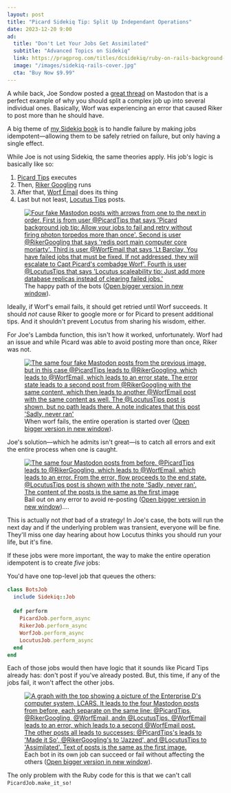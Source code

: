 ```yaml
---
layout: post
title: "Picard Sidekiq Tip: Split Up Independant Operations"
date: 2023-12-20 9:00
ad:
  title: "Don't Let Your Jobs Get Assimilated"
  subtitle: "Advanced Topics on Sidekiq"
  link: https://pragprog.com/titles/dcsidekiq/ruby-on-rails-background-jobs-with-sidekiq/
  image: "/images/sidekiq-rails-cover.jpg"
  cta: "Buy Now $9.99"
---
```



A while back, Joe Sondow posted a [great thread](https://dice.camp/@JoeSondow/110438676978468547) on Mastodon that is a perfect example
of why you should split a complex job up into several individual ones. Basically, Worf was experiencing an error that caused Riker
to post more than he should have.

<!-- more -->

A big theme of [my Sidekiq book](https://pragprog.com/titles/dcsidekiq/ruby-on-rails-background-jobs-with-sidekiq/) is to handle
failure by making jobs idempotent—allowing them to be safely retried on failure, but only having a single effect.

While Joe is not using Sidekiq, the same theories apply.  His job's logic is basically like so:

1. [Picard Tips](https://botsin.space/@picardtips) executes
2. Then, [Riker Googling](https://botsin.space/@RikerGoogling) runs
3. After that, [Worf Email](https://botsin.space/@WorfEmail) does its thing
4. Last but not least, [Locutus Tips](https://botsin.space/@LocutusTips) posts.

<figure>
  <a href="/images/bots.png">
    <img src="/images/bots.png"
         srcset="/images/bots.png 629w,
                 /images/bots-320.png 320w,
                 /images/bots-500.png 500w"
         sizes="(max-width: 320px) 320px,
                (max-width: 500px) 500px,
                629px"
         alt="Four fake Mastodon posts with arrows from one to the next in order. First is from user @PicardTips that says 'Picard background job tip: Allow your jobs to fail and retry without firing photon torpedos more than once'. Second is user @RikerGoogling that says 'redis port main computer core moriarty'. Third is user @WorfEmail that says 'Lt Barclay, You have failed jobs that must be fixed. If not addressed, they will escalate to Capt Picard's combadge Worf'. Fourth is user @LocutusTips that says 'Locutus scaleability tip: Just add more database replicas instead of clearing failed jobs.'">
  </a>
  <figcaption class="">
  The happy path of the bots (<a target="_new" href="/images/bots.png">Open bigger version in new window</a>).
  </figcaption>
</figure>


Ideally, if Worf's email fails, it should get retried until Worf succeeds. It should *not* cause Riker to
google more or for Picard to present additional tips. And it shouldn't prevent Locutus from sharing his wisdom, either.

For Joe's Lambda function, this isn't how it worked, unfortunately.  Worf had an issue and while Picard was able to avoid posting more
than once, Riker was not.

<figure>
  <a href="/images/bots-failure-repeat.png">
    <img src="/images/bots-failure-repeat.png"
         srcset="/images/bots-failure-repeat.png 629w,
                 /images/bots-failure-repeat-320.png 320w,
                 /images/bots-failure-repeat-500.png 500w"
         sizes="(max-width: 320px) 320px,
                (max-width: 500px) 500px,
                629px"
         alt="The same four fake Mastodon posts from the previous image, but in this case @PicardTips leads to @RikerGoogling, which leads to @WorfEmail, which leads to an error state.  The error state leads to a second post from @RikerGoogling with the same content, which then leads to another @WorfEmail post with the same content as well.  The @LocutusTips post is shown, but no path leads there. A note indicates that this post 'Sadly, never ran'">
  </a>
  <figcaption class="">
  When worf fails, the entire operation is started over (<a target="_new" href="/images/bots-failure-repeat.png">Open bigger version in new window</a>).
  </figcaption>
</figure>

Joe's solution—which he admits isn't great—is to catch all errors and exit the entire process when one is caught.
<figure>
  <a href="/images/bots-failure-bailout.png">
    <img src="/images/bots-failure-bailout.png"
         srcset="/images/bots-failure-bailout.png 629w,
                 /images/bots-failure-bailout-320.png 320w,
                 /images/bots-failure-bailout-500.png 500w"
         sizes="(max-width: 320px) 320px,
                (max-width: 500px) 500px,
                629px"
         alt="The same four Mastodon posts from before. @PicardTips leads to @RikerGoogling, which leads to @WorfEmail, which leads to an error.  From the error, flow proceeds to the end state. @LocutusTips post is shown with the note 'Sadly, never ran'. The content of the posts is the same as the first image">
  </a>
  <figcaption class="">
  Bail out on any error to avoid re-posting (<a target="_new" href="/images/bots-failure-bailout.png">Open bigger version in new window</a>)....
  </figcaption>
</figure>

This is actually not *that* bad of a strategy!  In Joe's case, the bots will run the next day and if the underlying problem was
transient, everyone will be fine.  They'll miss one day hearing about how Locutus thinks you should run your life, but it's fine.

If these jobs were more important, the way to make the entire operation idempotent is to create *five* jobs:

You'd have one top-level job that queues the others:

```ruby
class BotsJob
  include Sidekiq::Job

  def perform
    PicardJob.perform_async
    RikerJob.perform_async
    WorfJob.perform_async
    LocutusJob.perform_async
  end
end
```

Each of those jobs would then have logic that it sounds like Picard Tips already has: don't post if you've already posted.  But, this
time, if any of the jobs fail, it won't affect the other jobs.

<figure>
  <a href="/images/bots-fanout.png">
    <img src="/images/bots-fanout.png"
         srcset="/images/bots-fanout.png 629w,
                 /images/bots-fanout-320.png 320w,
                 /images/bots-fanout-500.png 500w"
         sizes="(max-width: 320px) 320px,
                (max-width: 500px) 500px,
                629px"
         alt="A graph with the top showing a picture of the Enterprise D's computer system, LCARS. It leads to the four Mastodon posts from before, each separate on the same line: @PicardTips, @RikerGoogling, @WorfEmail, andn @LocutusTips.  @WorfEmail leads to an error, which leads to a second @WorfEmail post. The other posts all leads to successes: @PicardTips's leads to 'Made it So', @RikerGoogling's to 'Jazzed', and @LocutusTips to 'Assimilated'.  Text of posts is the same as the first image.">
  </a>
  <figcaption class="">
  Each bot in its own job can succeed or fail without affecting the others (<a target="_new" href="/images/bots-fanout.png">Open bigger version in new window</a>).
  </figcaption>
</figure>

The only problem with the Ruby code for this is that we can't call `PicardJob.make_it_so!`

<div data-ad></div>
